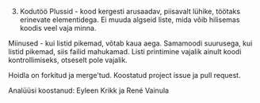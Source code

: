 3. Kodutöö
Plussid - kood kergesti arusaadav, piisavalt lühike, töötaks erinevate elementidega. Ei muuda algseid liste, mida võib hilisemas koodis veel vaja minna.

Miinused - kui listid pikemad, võtab kaua aega. Samamoodi suurusega, kui listid pikemad, siis failid mahukamad. Listi printimine vajalik ainult koodi kontrollimiseks, otseselt pole vajalik.

Hoidla on forkitud ja merge'tud.
Koostatud project issue ja pull request.

Analüüsi koostanud: Eyleen Krikk ja René Vainula

